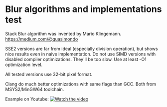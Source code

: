# Blur algorithms and implementations test

 Stack Blur algorithm was invented by Mario Klingemann.
 https://medium.com/@quasimondo

 SSE2 versions are far from ideal (especially division operation), but shows nice results even in naive implementation.
 Do not use SIMD versions with disabled compiler optimizations. They'll be too slow. Use at least -O1 optimization level.

 All tested versions use 32-bit pixel format.

 Clang do much better optimizations with same flags than GCC. Both from MSYS2/MinGW64 toolchain.

Example on Youtube:
[![Watch the video](https://github.com/AntonSazonov/Blur_Test/blob/main/screenshot.png)](https://youtu.be/xsU6lKb5LRA)
